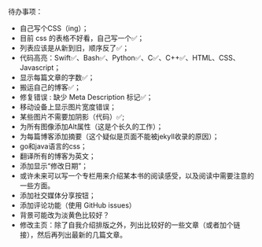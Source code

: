 待办事项：
 - 自己写个CSS（ing）；
 - 目前 css 的表格不好看，自己写一个✅；
 - 列表应该是从新到旧，顺序反了✅；
 - 代码高亮：Swift✅、Bash✅、Python✅、C✅、C++✅、HTML、CSS、Javascript；
 - 显示每篇文章的字数✅；
 - 搬运自己的博客✅；
 - 修复错误 : 缺少 Meta Description 标记✅；
 - 移动设备上显示图片宽度错误；
 - 某些图片不需要加阴影（代码<img alt="" src="/assets/images/" style="box-shadow: 0px 0px 0px 0px">）✅;
 - 为所有图像添加Alt属性（这是个长久的工作）；
 - 为每篇博客添加摘要（这个疑似是页面不能被jekyll收录的原因）；
 - go和java语言的css；
 - 翻译所有的博客为英文；
 - 添加显示“修改日期”；
 - 或许未来可以写一个专栏用来介绍某本书的阅读感受，以及阅读中需要注意的一些方面。
 - 添加社交媒体分享按钮；
 - 添加评论功能（使用 GitHub issues）
 - 背景可能改为淡黄色比较好？
 - 修改主页：除了自我介绍排版之外，列出比较好的一些文章（或者加个链接），然后再列出最新的几篇文章。